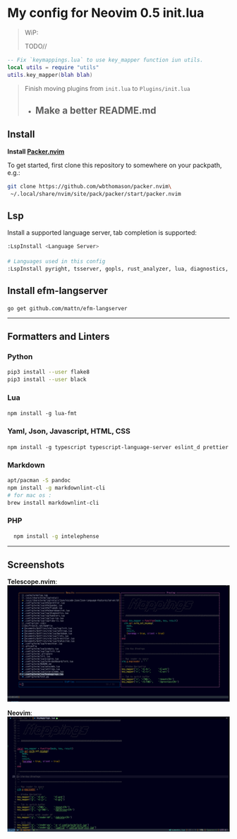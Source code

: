 # My config for Neovim 0.5 init.lua

> WiP:
>
> TODO//

``` lua
-- Fix `keymappings.lua` to use key_mapper function iun utils.
local utils = require "utils"
utils.key_mapper(blah blah)
```

> Finish moving plugins from `init.lua` to `Plugins/init.lua`
>
> - ## Make a better README.md

## Install

**Install [Packer.nvim](https://github.com/wbthomason/packer.nvim)**

To get started, first clone this repository to somewhere on your
packpath, e.g.:

``` bash
git clone https://github.com/wbthomason/packer.nvim\
 ~/.local/share/nvim/site/pack/packer/start/packer.nvim
```

## Lsp

Install a supported language server, tab completion is supported:

``` bash
:LspInstall <Language Server>

# Languages used in this config 
:LspInstall pyright, tsserver, gopls, rust_analyzer, lua, diagnostics, bash, json, html, yamlls, vim, ltex, css, php, ruby, latex, clangd, dockerls
```

## Install efm-langserver

`go get github.com/mattn/efm-langserver`

------------------------------------------------------------------------

## Formatters and Linters

### Python

``` bash
pip3 install --user flake8
pip3 install --user black
```

### Lua

`npm install -g lua-fmt`

### Yaml, Json, Javascript, HTML, CSS

`npm install -g typescript typescript-language-server eslint_d prettier`

### Markdown

``` bash
apt/pacman -S pandoc
npm install -g markdownlint-cli
# for mac os :
brew install markdownlint-cli

```

### PHP

``` bash
  npm install -g intelephense
```

------------------------------------------------------------------------

## Screenshots

**Telescope.nvim**:
[![Telescope](Screenshots/telescope.png)](Screenshots/telescope.png)

**Neovim**:
[![screen-shot](Screenshots/screenshot.png)](Screenshots/screenshot.png)
